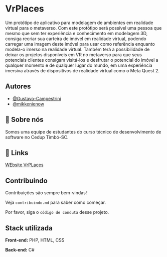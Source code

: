 
# VrPlaces

Um protótipo de aplicativo para modelagem de ambientes
em realidade virtual para o metaverso. Com este protótipo será possível uma pessoa
que mesmo que sem ter experiência e conhecimento em modelagem 3D, consiga
recriar sua carteira de imóvel em realidade virtual, podendo carregar uma imagem
deste imóvel para usar como referência enquanto modela-o imerso na realidade
virtual. Também terá a possibilidade de deixar os projetos disponíveis em VR no
metaverso para que seus potenciais clientes consigam visitá-los e desfrutar o
potencial do imóvel a qualquer momento e de qualquer lugar do mundo, em uma
experiência imersiva através de dispositivos de realidade virtual como o Meta Quest
2.
## Autores

- [@Gustavo-Campestrini](https://github.com/Gustavo-Campestrini)
- [@mikkenienow](https://github.com/mikkenienow)


## 🚀 Sobre nós
Somos uma equipe de estudantes do curso técnico de desenvolvimento de software no Cedup Timbó-SC. 


## 🔗 Links
[WEbsite VrPLaces](https://vrplaces.com.br/)

## Contribuindo

Contribuições são sempre bem-vindas!

Veja `contribuindo.md` para saber como começar.

Por favor, siga o `código de conduta` desse projeto.




## Stack utilizada

**Front-end:** PHP, HTML, CSS

**Back-end:** C#

